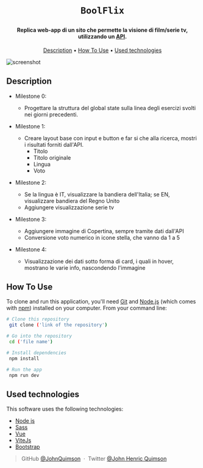 <h1 align="center">

    BoolFlix

</h1>

<h4 align="center">Replica web-app di un sito che permette la visione di film/serie tv, utilizzando un <a href="https://www.themoviedb.org/" target="_blank">API</a>.</h4>

<!-- <p align="center">
  <a href="https://badge.fury.io/js/electron-markdownify">
    <img src="https://badge.fury.io/js/electron-markdownify.svg"
         alt="Gitter">
  </a>
  <a href="https://gitter.im/amitmerchant1990/electron-markdownify"><img src="https://badges.gitter.im/amitmerchant1990/electron-markdownify.svg"></a>
  <a href="https://saythanks.io/to/bullredeyes@gmail.com">
      <img src="https://img.shields.io/badge/SayThanks.io-%E2%98%BC-1EAEDB.svg">
  </a>
  <a href="https://www.paypal.me/AmitMerchant">
    <img src="https://img.shields.io/badge/$-donate-ff69b4.svg?maxAge=2592000&amp;style=flat">
  </a>
</p> -->

<p align="center">
  <a href="#description">Description</a> •
  <a href="#how-to-use">How To Use</a> •
  <a href="#used-technologies">Used technologies</a>
</p>

![screenshot](https://raw.githubusercontent.com/gist/mahmudinm/47588cab5af928d2c8a2976d90216ea7/raw/88f20c9d749d756be63f22b09f3c4ac570bc5101/programming.gif)

## Description

- Milestone 0:

  - Progettare la struttura del global state sulla linea degli esercizi svolti nei giorni precedenti.

- Milestone 1:

  - Creare layout base con input e button e far si che alla ricerca, mostri i risultati forniti dall'API.
    - Titolo
    - Titolo originale
    - Lingua
    - Voto

- Milestone 2:

  - Se la lingua è IT, visualizzare la bandiera dell'Italia; se EN, visualizzare bandiera del Regno Unito
  - Aggiungere visualizzazione serie tv

- Milestone 3:

  - Aggiungere immagine di Copertina, sempre tramite dati dall'API
  - Conversione voto numerico in icone stella, che vanno da 1 a 5

- Milestone 4:
  - Visualizzazione dei dati sotto forma di card, i quali in hover, mostrano le varie info, nascondendo l'immagine

## How To Use

To clone and run this application, you'll need [Git](https://git-scm.com) and [Node.js](https://nodejs.org/en/download/) (which comes with [npm](http://npmjs.com)) installed on your computer. From your command line:

```bash
# Clone this repository
 git clone ('link of the repository')

# Go into the repository
 cd ('file name')

# Install dependencies
 npm install

# Run the app
 npm run dev
```

## Used technologies

This software uses the following technologies:

- [Node js](https://nodejs.org/)
- [Sass](https://sass-lang.com/)
- [Vue](https://vuejs.org/)
- [ViteJs](https://vitejs.dev/)
- [Bootstrap](https://getbootstrap.com/)

> GitHub [@JohnQuimson](https://github.com/JohnQuimson) &nbsp;&middot;&nbsp;
> Twitter [@John Henric Quimson](https://www.linkedin.com/in/john-henric-quimson-973827280/)
